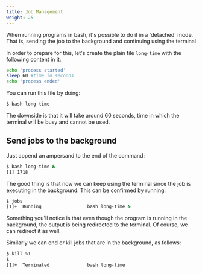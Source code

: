 ```yaml
---
title: Job Management
weight: 25
---
```


When running programs in bash, it's possible to do it in a 'detached' mode. That is, sending the job to the background and continuing using the terminal

In order to prepare for this, let's create the plain file `long-time` with the following content in it:
```bash
echo 'process started'
sleep 60 #time in seconds
echo 'process ended'
```

You can run this file by doing:
```bash
$ bash long-time
```
The downside is that it will take around 60 seconds, time in which the terminal will be busy and cannot be used.

## Send jobs to the background

Just append an ampersand to the end of the command:
```bash
$ bash long-time &
[1] 1718
```
The good thing is that now we can keep using the terminal since the job is executing in the background. This can be confirmed by running:
```bash
$ jobs
[1]+  Running                 bash long-time &
```

Something you'll notice is that even though the program is running in the background, the output is being redirected to the terminal. Of course, we can redirect it as well.

Similarly we can end or kill jobs that are in the background, as follows:
```bash
$ kill %1
$
[1]+  Terminated              bash long-time
```

